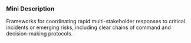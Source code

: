 ### Mini Description

Frameworks for coordinating rapid multi-stakeholder responses to critical incidents or emerging risks, including clear chains of command and decision-making protocols.
